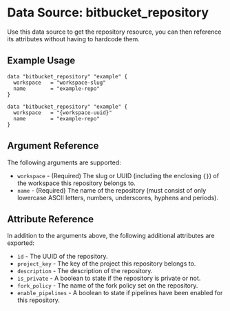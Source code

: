 # Data Source: bitbucket_repository
Use this data source to get the repository resource, you can then reference its attributes without having to hardcode them.

## Example Usage
```hcl
data "bitbucket_repository" "example" {
  workspace   = "workspace-slug"
  name        = "example-repo"
}
```
```hcl
data "bitbucket_repository" "example" {
  workspace   = "{workspace-uuid}"
  name        = "example-repo"
}
```

## Argument Reference
The following arguments are supported:
* `workspace` - (Required) The slug or UUID (including the enclosing `{}`) of the workspace this repository belongs to.
* `name` - (Required) The name of the repository (must consist of only lowercase ASCII letters, numbers, underscores, hyphens and periods).

## Attribute Reference
In addition to the arguments above, the following additional attributes are exported:
* `id` - The UUID of the repository.
* `project_key` - The key of the project this repository belongs to.
* `description` - The description of the repository.
* `is_private` - A boolean to state if the repository is private or not.
* `fork_policy` - The name of the fork policy set on the repository.
* `enable_pipelines` - A boolean to state if pipelines have been enabled for this repository.
